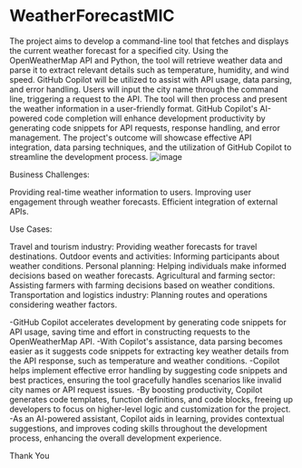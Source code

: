 # WeatherForecastMIC
The project aims to develop a command-line tool that fetches and displays the current weather forecast for a specified city. Using the OpenWeatherMap API and Python, the tool will retrieve weather data and parse it to extract relevant details such as temperature, humidity, and wind speed. GitHub Copilot will be utilized to assist with API usage, data parsing, and error handling. Users will input the city name through the command line, triggering a request to the API. The tool will then process and present the weather information in a user-friendly format. GitHub Copilot's AI-powered code completion will enhance development productivity by generating code snippets for API requests, response handling, and error management. The project's outcome will showcase effective API integration, data parsing techniques, and the utilization of GitHub Copilot to streamline the development process.
![image](https://github.com/Avi2099GIT/WeatherForecastMIC/assets/129614979/d42950b5-4702-4d55-8913-7a0414abbf49)

Business Challenges:

Providing real-time weather information to users.
Improving user engagement through weather forecasts.
Efficient integration of external APIs.




Use Cases:

Travel and tourism industry: Providing weather forecasts for travel destinations.
Outdoor events and activities: Informing participants about weather conditions.
Personal planning: Helping individuals make informed decisions based on weather forecasts.
Agricultural and farming sector: Assisting farmers with farming decisions based on weather conditions.
Transportation and logistics industry: Planning routes and operations considering weather factors.




-GitHub Copilot accelerates development by generating code snippets for API usage, saving time and effort in constructing requests to the OpenWeatherMap API.
-With Copilot's assistance, data parsing becomes easier as it suggests code snippets for extracting key weather details from the API response, such as temperature and weather conditions.
-Copilot helps implement effective error handling by suggesting code snippets and best practices, ensuring the tool gracefully handles scenarios like invalid city names or API request issues.
-By boosting productivity, Copilot generates code templates, function definitions, and code blocks, freeing up developers to focus on higher-level logic and customization for the project.
-As an AI-powered assistant, Copilot aids in learning, provides contextual suggestions, and improves coding skills throughout the development process, enhancing the overall development experience.



Thank You
